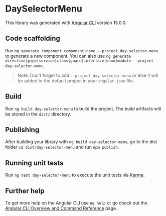 # DaySelectorMenu

This library was generated with [Angular CLI](https://github.com/angular/angular-cli) version 15.0.0.

## Code scaffolding

Run `ng generate component component-name --project day-selector-menu` to generate a new component. You can also use `ng generate directive|pipe|service|class|guard|interface|enum|module --project day-selector-menu`.
> Note: Don't forget to add `--project day-selector-menu` or else it will be added to the default project in your `angular.json` file. 

## Build

Run `ng build day-selector-menu` to build the project. The build artifacts will be stored in the `dist/` directory.

## Publishing

After building your library with `ng build day-selector-menu`, go to the dist folder `cd dist/day-selector-menu` and run `npm publish`.

## Running unit tests

Run `ng test day-selector-menu` to execute the unit tests via [Karma](https://karma-runner.github.io).

## Further help

To get more help on the Angular CLI use `ng help` or go check out the [Angular CLI Overview and Command Reference](https://angular.io/cli) page.
